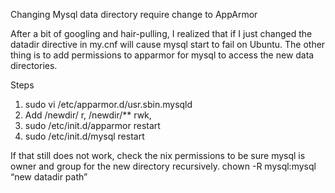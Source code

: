 
Changing Mysql data directory require change to AppArmor

After a bit of googling and hair-pulling, I realized that if I just changed the datadir directive in my.cnf will cause mysql start to fail on Ubuntu. The other thing is to add permissions to apparmor for mysql to access the new data directories.

Steps
1. sudo vi /etc/apparmor.d/usr.sbin.mysqld
2. Add
/newdir/ r,
/newdir/** rwk,
3. sudo /etc/init.d/apparmor restart
4. sudo /etc/init.d/mysql restart

If that still does not work, check the nix permissions to be sure mysql is owner and group for the new directory recursively.
chown -R mysql:mysql “new datadir path”

